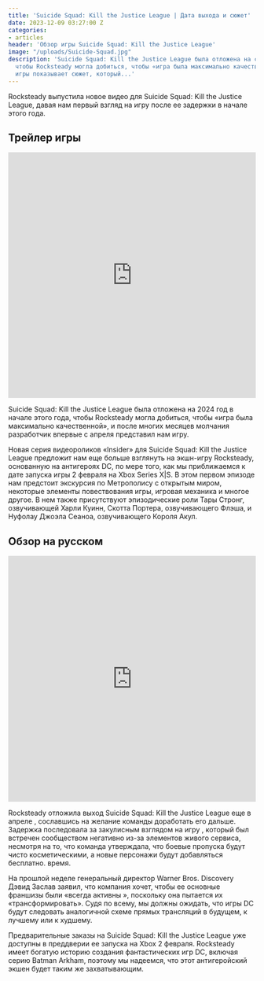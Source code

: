 ```yaml
---
title: 'Suicide Squad: Kill the Justice League | Дата выхода и сюжет'
date: 2023-12-09 03:27:00 Z
categories:
- articles
header: 'Обзор игры Suicide Squad: Kill the Justice League'
image: "/uploads/Suicide-Squad.jpg"
description: 'Suicide Squad: Kill the Justice League была отложена на следующий год,
  чтобы Rocksteady могла добиться, чтобы «игра была максимально качественной». Обзор
  игры показывает сюжет, который...'
---
```


Rocksteady выпустила новое видео для Suicide Squad: Kill the Justice League, давая нам первый взгляд на игру после ее задержки в начале этого года.

## Трейлер игры

<iframe width="100%" height="500px" src="https://www.youtube.com/embed/3QHZxzTPsco?si=t57QknmtCOmXfrvx" title="YouTube video player" frameborder="0" allow="accelerometer; autoplay; clipboard-write; encrypted-media; gyroscope; picture-in-picture; web-share" allowfullscreen></iframe>

Suicide Squad: Kill the Justice League была отложена на 2024 год в начале этого года, чтобы Rocksteady могла добиться, чтобы «игра была максимально качественной», и после многих месяцев молчания разработчик впервые с апреля представил нам игру.

Новая серия видеороликов «Insider» для Suicide Squad: Kill the Justice League предложит нам еще больше взглянуть на экшн-игру Rocksteady, основанную на антигероях DC, по мере того, как мы приближаемся к дате запуска игры 2 февраля на Xbox Series X|S. В этом первом эпизоде ​​нам предстоит экскурсия по Метрополису с открытым миром, некоторые элементы повествования игры, игровая механика и многое другое. В нем также присутствуют эпизодические роли Тары Стронг, озвучивающей Харли Куинн, Скотта Портера, озвучивающего Флэша, и Нуфолау Джоэла Сеаноа, озвучивающего Короля Акул.

## Обзор на русском

<iframe width="100%" height="500" src="https://www.youtube.com/embed/rzE0Nf-gfRs?si=fkmlb91FKs-eVb1T" title="YouTube video player" frameborder="0" allow="accelerometer; autoplay; clipboard-write; encrypted-media; gyroscope; picture-in-picture; web-share" allowfullscreen></iframe>

Rocksteady отложила выход Suicide Squad: Kill the Justice League еще в апреле , сославшись на желание команды доработать его дальше. Задержка последовала за закулисным взглядом на игру , который был встречен сообществом негативно из-за элементов живого сервиса, несмотря на то, что команда утверждала, что боевые пропуска будут чисто косметическими, а новые персонажи будут добавляться бесплатно. время.

На прошлой неделе генеральный директор Warner Bros. Discovery Дэвид Заслав заявил, что компания хочет, чтобы ее основные франшизы были «всегда активны », поскольку она пытается их «трансформировать». Судя по всему, мы должны ожидать, что игры DC будут следовать аналогичной схеме прямых трансляций в будущем, к лучшему или к худшему.

Предварительные заказы на Suicide Squad: Kill the Justice League уже доступны в преддверии ее запуска на Xbox 2 февраля. Rocksteady имеет богатую историю создания фантастических игр DC, включая серию Batman Arkham, поэтому мы надеемся, что этот антигеройский экшен будет таким же захватывающим.